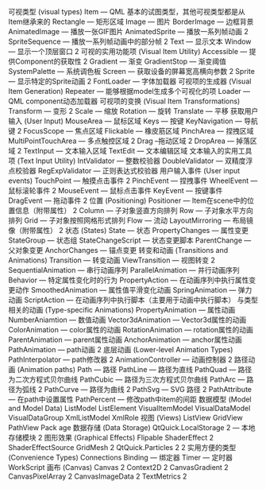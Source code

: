 可视类型 (visual types)
Item — QML 基本的试图类型，其他可视类型都是从Item继承来的
Rectangle — 矩形区域
Image — 图片
BorderImage — 边框背景
AnimatedImage — 播放一张GIF图片
AnimatedSprite — 播放一系列帧动画 2
SpriteSequence — 播放一系列帧动画中的部分帧 2
Text — 显示文本
Window — 显示一个顶层窗口 2
可视的实用功能项 (Visual Item Utility)
Accessible — 提供Component的获取性 2
Gradient — 渐变
GradientStop — 渐变阈值
SystemPalette — 系统调色板
Screen — 获取设备的屏幕宽高横向参数 2
Sprite — 显示特定的Sprite动画 2
FontLoader — 字体加载器
可视项的生成器 (Visual Item Generation)
Repeater — 能够根据model生成多个可视化的项
Loader — QML component动态加载器
可视项的变换 (Visual Item Transformations)
Transform — 变形 2
Scale — 缩放
Rotation — 旋转
Translate — 平移
获取用户输入 (User Input)
MouseArea — 鼠标区域
Keys — 按键
KeyNavigation — 导航键 2
FocusScope — 焦点区域
Flickable — 橡皮筋区域
PinchArea — 捏拽区域
MultiPointTouchArea — 多点触控区域 2
Drag –拖动区域 2
DropArea — 掉落区域 2
TextInput — 文本输入区域
TextEdit — 文本编辑区域
文本输入的实用工具项 (Text Input Utility)
IntValidator — 整数校验器
DoubleValidator — 双精度浮点校验器
RegExpValidator — 正则表达式校验器
用户输入事件 (User input events)
TouchPoint — 触摸点击事件 2
PinchEvent — 捏拽事件
WheelEvent — 鼠标滚轮事件 2
MouseEvent — 鼠标点击事件
KeyEvent — 按键事件
DragEvent — 拖动事件 2
位置 (Positioning)
Positioner — Item在scene中的位置信息（附带属性） 2
Column — 子对象竖直方向排列
Row — 子对象水平方向排列
Grid — 子对象按照网格形式排列
Flow — 流动
LayoutMirroring — 布局镜像（附带属性） 2
状态 (States)
State — 状态
PropertyChanges — 属性变更
StateGroup — 状态组
StateChangeScript — 状态变更脚本
ParentChange — 父对象变更
AnchorChanges — 锚点变更
转变和动画 (Transitions and Animations)
Transition — 转变动画
ViewTransition — 视图转变 2
SequentialAnimation — 串行动画序列
ParallelAnimation — 并行动画序列
Behavior — 特定属性变化时的行为
PropertyAction — 在动画序列中执行属性变更动作
SmoothedAnimation — 属性值平滑变化动画
SpringAnimation — 弹力动画
ScriptAction — 在动画序列中执行脚本（主要用于动画中执行脚本）
与类型相关的动画 (Type-specific Animations)
PropertyAnimation — 属性动画
NumberAniamtion — 数值动画
Vector3dAnimation — Vector3d属性的动画
ColorAnimation — color属性的动画
RotationAnimation — rotation属性的动画
ParentAnimation — parent属性动画
AnchorAnimation — anchor属性动画
PathAnimation — path动画 2
底层动画 (Lower-level Animation Types)
PathInterpolator — path修改器 2
AnimationController — 动画控制器 2
路径动画 (Animation paths)
Path — 路径
PathLine — 路径为直线
PathQuad — 路径为二次方程式贝尔曲线
PathCubic — 路径为三次方程式贝尔曲线
PathArc — 路径为弧线 2
PathCurve — 路径为曲线 2
PathSvg — SVG 路径 2
PathAttribute — 在path中设置属性
PathPercent — 修改path中item的间距
数据模型 (Model and Model Data)
ListModel
ListElement
VisualItemModel
VisualDataModel
VisualDataGroup
XmlListModel
XmlRole
视图 (Views)
ListView
GridView
PathView
Pack age
数据存储 (Data Storage)
QtQuick.LocalStorage 2 — 本地存储模块 2
图形效果 (Graphical Effects)
Flipable
ShaderEffect 2
ShaderEffectSource
GridMesh 2
QtQuick.Particles 2 2
实用方便的类型 (Convenience Types)
Connections
Binding — 绑定器
Timer — 定时器
WorkScript
画布 (Canvas)
Canvas 2
Context2D 2
CanvasGradient 2
CanvasPixelArray 2
CanvasImageData 2
TextMetrics 2